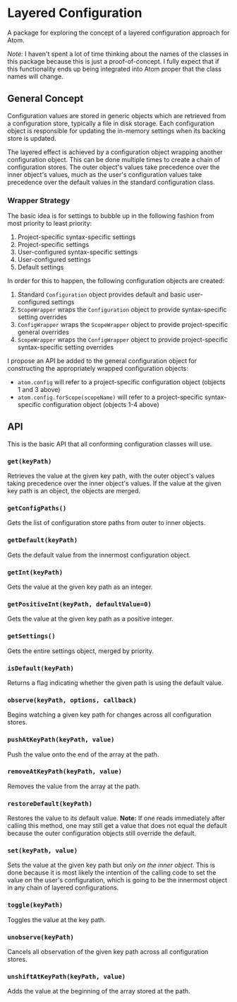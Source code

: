 # Layered Configuration

A package for exploring the concept of a layered configuration approach for Atom.

*Note:* I haven't spent a lot of time thinking about the names of the classes in this package because this is just a proof-of-concept. I fully expect that if this functionality ends up being integrated into Atom proper that the class names will change.

## General Concept

Configuration values are stored in generic objects which are retrieved from a configuration store, typically a file in disk storage. Each configuration object is responsible for updating the in-memory settings when its backing store is updated.

The layered effect is achieved by a configuration object wrapping another configuration object. This can be done multiple times to create a chain of configuration stores. The outer object's values take precedence over the inner object's values, much as the user's configuration values take precedence over the default values in the standard configuration class.

### Wrapper Strategy

The basic idea is for settings to bubble up in the following fashion from most priority to least priority:

1. Project-specific syntax-specific settings
1. Project-specific settings
1. User-configured syntax-specific settings
1. User-configured settings
1. Default settings

In order for this to happen, the following configuration objects are created:

1. Standard `Configuration` object provides default and basic user-configured settings
1. `ScopeWrapper` wraps the `Configuration` object to provide syntax-specific setting overrides
1. `ConfigWrapper` wraps the `ScopeWrapper` object to provide project-specific general overrides
1. `ScopeWrapper` wraps the `ConfigWrapper` object to provide project-specific syntax-specific setting overrides

I propose an API be added to the general configuration object for constructing the appropriately wrapped configuration objects:

* `atom.config` will refer to a project-specific configuration object (objects 1 and 3 above)
* `atom.config.forScope(scopeName)` will refer to a project-specific syntax-specific configuration object (objects 1-4 above)

## API

This is the basic API that all conforming configuration classes will use.

### `get(keyPath)`

Retrieves the value at the given key path, with the outer object's values taking precedence over the inner object's values. If the value at the given key path is an object, the objects are merged.

### `getConfigPaths()`

Gets the list of configuration store paths from outer to inner objects.

### `getDefault(keyPath)`

Gets the default value from the innermost configuration object.

### `getInt(keyPath)`

Gets the value at the given key path as an integer.

### `getPositiveInt(keyPath, defaultValue=0)`

Gets the value at the given key path as a positive integer.

### `getSettings()`

Gets the entire settings object, merged by priority.

### `isDefault(keyPath)`

Returns a flag indicating whether the given path is using the default value.

### `observe(keyPath, options, callback)`

Begins watching a given key path for changes across all configuration stores.

### `pushAtKeyPath(keyPath, value)`

Push the value onto the end of the array at the path.

### `removeAtKeyPath(keyPath, value)`

Removes the value from the array at the path.

### `restoreDefault(keyPath)`

Restores the value to its default value. **Note:** If one reads immediately after calling this method, one may still get a value that does not equal the default because the outer configuration objects still override the default.

### `set(keyPath, value)`

Sets the value at the given key path but *only on the inner object*. This is done because it is most likely the intention of the calling code to set the value on the user's configuration, which is going to be the innermost object in any chain of layered configurations.

### `toggle(keyPath)`

Toggles the value at the key path.

### `unobserve(keyPath)`

Cancels all observation of the given key path across all configuration stores.

### `unshiftAtKeyPath(keyPath, value)`

Adds the value at the beginning of the array stored at the path.
